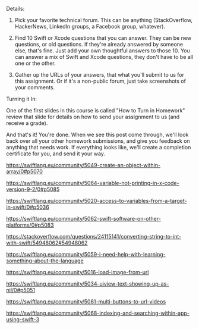 Details:
 

1. Pick your favorite technical forum. This can be anything (StackOverflow, HackerNews, LinkedIn groups, a Facebook group, whatever).

2. Find 10 Swift or Xcode questions that you can answer. They can be new questions, or old questions. If they're already answered by someone else, that's fine. Just add your own thoughtful answers to those 10. You can answer a mix of Swift and Xcode questions, they don't have to be all one or the other.

3. Gather up the URLs of your answers, that what you'll submit to us for this assignment. Or if it's a non-public forum, just take screenshots of your comments.

Turning it In:

One of the first slides in this course is called "How to Turn in Homework" review that slide for details on how to send your assignment to us (and receive a grade).

And that's it! You're done. When we see this post come through, we'll look back over all your other homework submissions, and give you feedback on anything that needs work. If everything looks like, we'll create a completion certificate for you, and send it your way.

https://swiftlang.eu/community/5049-create-an-object-within-array/0#p5070

https://swiftlang.eu/community/5064-variable-not-printing-in-x-code-version-9-2/0#p5085

https://swiftlang.eu/community/5020-access-to-variables-from-a-target-in-swift/0#p5036

https://swiftlang.eu/community/5062-swift-software-on-other-platforms/0#p5083

https://stackoverflow.com/questions/24115141/converting-string-to-int-with-swift/54948062#54948062

https://swiftlang.eu/community/5059-i-need-help-with-learning-something-about-the-language

https://swiftlang.eu/community/5016-load-image-from-url

https://swiftlang.eu/community/5034-uiview-text-showing-up-as-nil/0#p5051

https://swiftlang.eu/community/5061-multi-buttons-to-url-videos

https://swiftlang.eu/community/5068-indexing-and-searching-within-app-using-swift-3





